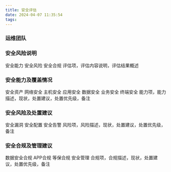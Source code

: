 ```yaml
---
title: 安全评估
date: 2024-04-07 11:35:54
tags:
---
```

### 运维团队

### 安全风险说明
安全能力
安全风险
安全合规
评估项，评估内容说明，评估结果概述

### 安全能力及覆盖情况
安全资产
网络安全
主机安全
应用安全
数据安全
业务安全
终端安全
能力项，能力描述，现状，处置建议，处置优先级，备注

### 安全风险及处置建议
安全漏洞
安全配置
安全告警
风险项，风险描述，现状，处置建议，处置优先级，备注


### 安全合规及管理建议
数据安全合规
APP合规
等保合规
安全管理
合规项，合规描述，现状，处置建议，处置优先级，备注
